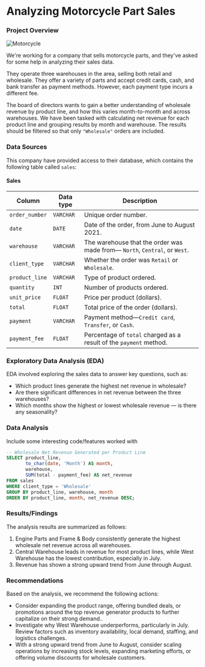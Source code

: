 # Analyzing Motorcycle Part Sales

### Project Overview

![Motorcycle](https://github.com/user-attachments/assets/c5ebe9fe-c316-4425-800e-ced4f5bff7ca)

We're working for a company that sells motorcycle parts, and they've asked for some help in analyzing their sales data.

They operate three warehouses in the area, selling both retail and wholesale. They offer a variety of parts and accept credit cards, cash, and bank transfer as payment methods. However, each payment type incurs a different fee.

The board of directors wants to gain a better understanding of wholesale revenue by product line, and how this varies month-to-month and across warehouses. We have been tasked with calculating net revenue for each product line and grouping results by month and warehouse. The results should be filtered so that only `"Wholesale"` orders are included.

### Data Sources

This company have provided access to their database, which contains the following table called `sales`:

#### Sales
| Column | Data type | Description |
|--------|-----------|-------------|
| `order_number` | `VARCHAR` | Unique order number. |
| `date` | `DATE` | Date of the order, from June to August 2021. |
| `warehouse` | `VARCHAR` | The warehouse that the order was made from&mdash; `North`, `Central`, or `West`. |
| `client_type` | `VARCHAR` | Whether the order was `Retail` or `Wholesale`. |
| `product_line` | `VARCHAR` | Type of product ordered. |
| `quantity` | `INT` | Number of products ordered. | 
| `unit_price` | `FLOAT` | Price per product (dollars). |
| `total` | `FLOAT` | Total price of the order (dollars). |
| `payment` | `VARCHAR` | Payment method&mdash;`Credit card`, `Transfer`, or `Cash`. |
| `payment_fee` | `FLOAT` | Percentage of `total` charged as a result of the `payment` method. |

### Exploratory Data Analysis (EDA)

EDA involved exploring the sales data to answer key questions, such as:

- Which product lines generate the highest net revenue in wholesale?
- Are there significant differences in net revenue between the three warehouses?
- Which months show the highest or lowest wholesale revenue — is there any seasonality?

### Data Analysis

Include some interesting code/features worked with

```sql
-- Wholesale Net Revenue Generated per Product Line
SELECT product_line,
	   to_char(date, 'Month') AS month,
	   warehouse,
	   SUM(total - payment_fee) AS net_revenue
FROM sales
WHERE client_type = 'Wholesale'
GROUP BY product_line, warehouse, month
ORDER BY product_line, month, net_revenue DESC;
```

### Results/Findings

The analysis results are summarized as follows:
1. Engine Parts and Frame & Body consistently generate the highest wholesale net revenue across all warehouses.
2. Central Warehouse leads in revenue for most product lines, while West Warehouse has the lowest contribution, especially in July.
3. Revenue has shown a strong upward trend from June through August.

### Recommendations

Based on the analysis, we recommend the following actions:
- Consider expanding the product range, offering bundled deals, or promotions around the top revenue generator products to further capitalize on their strong demand..
- Investigate why West Warehouse underperforms, particularly in July. Review factors such as inventory availability, local demand, staffing, and logistics challenges.
- With a strong upward trend from June to August, consider scaling operations by increasing stock levels, expanding marketing efforts, or offering volume discounts for wholesale customers.
